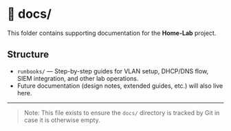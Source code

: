 # 📂 docs/

This folder contains supporting documentation for the **Home-Lab** project.

## Structure
- `runbooks/` — Step-by-step guides for VLAN setup, DHCP/DNS flow, SIEM integration, and other lab operations.
- Future documentation (design notes, extended guides, etc.) will also live here.

---

> Note: This file exists to ensure the `docs/` directory is tracked by Git in case it is otherwise empty.
